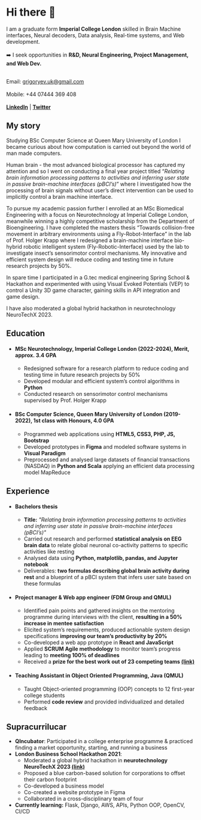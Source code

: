 ### <h1>Hi there 👋</h1>
I am a graduate form <b>Imperial College London</b> skilled in Brain Machine interfaces, Neural decoders, Data analysis, Real-time systems, and Web development.<br><br>
➡️ I seek opportunities in <b>R&D, Neural Engineering, Project Management, and Web Dev.</b><br><br>

Email: grigoryev.uk@gmail.com<br><br>
Mobile: +44 07444 369 408<br><br>
<a href="https://www.linkedin.com/in/denis-grigoryev-673884199/"><b>LinkedIn</b></a> | 
<a href="https://twitter.com/denisgrigoryev5"><b>Twitter</b></a>
<h2>My story</h2>
<p>Studying BSc Computer Science at Queen Mary University of London I became curious about how computation is carried out beyond the world of man made computers.

Human brain - the most advanced biological processor has captured my attention and so I went on conducting a final year project titled “*Relating brain information processing patterns to activities and inferring user state in passive brain-machine interfaces (pBCI’s)*” where I investigated how the processing of brain signals without user’s direct intervention can be used to implicitly control a brain machine interface.</p>
<p>To pursue my academic passion further I enrolled at an MSc Biomedical Engineering with a focus on Neurotechnology at Imperial College London, meanwhile winning a highly competitive scholarship from the Department of Bioengineering. I have completed the masters thesis “Towards collision-free movement in arbitrary environments using a Fly-Robot-Interface” in the lab of Prof. Holger Krapp where I redesigned a brain-machine interface bio-hybrid robotic intelligent system (Fly-Robotic-Interface) used by the lab to investigate insect’s sensorimotor control mechanisms. My innovative and efficient system design will reduce coding and testing time in future research projects by 50%.</p>
<p>In spare time I participated in a G.tec medical engineering Spring School & Hackathon and experimented with using Visual Evoked Potentials (VEP) to control a Unity 3D game character, gaining skills in API integration and game design.</p>
<p>I have also moderated a global hybrid hackathon in neurotechnology NeuroTechX 2023.</p>

<h2>Education</h2>
<ul>
<li><h4><b>MSc Neurotechnology</b>, Imperial College London (2022-2024), <b>Merit</b>, <b>approx. 3.4 GPA</b></h4></li>
  <ul>
    <li>Redesigned software for a research platform to reduce coding and testing time in future research projects by 50%</li>
    <li>Developed modular and efficient system’s control algorithms in <b>Python</b></li>
    <li>Conducted research on sensorimotor control mechanisms supervised by Prof. Holger Krapp</li>
  </ul>
<li><h4><b>BSc Computer Science</b>, Queen Mary University of London (2019-2022), <b>1st class with Honours</b>, <b>4.0 GPA</b></h4></li>
  <ul>
    <li>Programmed web applications using <b>HTML5, CSS3, PHP, JS, Bootstrap</b></li>
    <li>Developed prototypes in <b>Figma</b> and modeled software systems in <b>Visual Paradigm</b></li>
    <li>Preprocessed and analysed large datasets of financial transactions (NASDAQ) in <b>Python and Scala</b>
applying an efficient data processing model MapReduce</li>
    </ul>
</ul>

<h2>Experience</h2>
<ul>
<li><h4>Bachelors thesis</h4></li>
<ul>
  <li><b>Title:</b> <i>"Relating brain information processing patterns to activities and inferring user state
in passive brain-machine interfaces (pBCI’s)"</i> </li>
<li>Carried out research and performed <b>statistical analysis on EEG brain data</b> to relate global neuronal co-activity patterns to specific activities like resting</li>
<li>Analysed data using <b>Python, matplotlib, pandas, and Jupyter notebook</b></li>
<li>Deliverables: <b>two formulas describing global brain activity during rest</b> and a 
blueprint of a pBCI system that infers user sate based on these formulas</li>
  </ul>

  <li><h4>Project manager & Web app engineer (FDM Group and QMUL)</h4></li>
  <ul>
    <li>Identified pain points and gathered insights on the mentoring programme during interviews with the 
client, <b>resulting in a 50% increase in mentee satisfaction</b></li>
    <li>Elicited system’s requirements, produced actionable system design specifications <b>improving our
team’s productivity by 20%</b></li>
    <li>Co-developed a web app prototype in <b>React and JavaScript</b></li>
    <li>Applied <b>SCRUM Agile methodology</b> to monitor team’s progress leading to <b>meeting 100% of deadlines</b></li>
    <li>Received a <b>prize for the best work out of 23 competing teams <a href="https://www.linkedin.com/posts/denis-grigoryev-673884199_best-prototype-group-2021-activity-6801458329332842497-KVIH/?utm_source=share&utm_medium=member_desktop"><b>(link)</b></a></b></li>
  </ul>

<li><h4>Teaching Assistant in Object Oriented Programming, Java (QMUL)</h4></li>
<ul>
    <li>Taught Object-oriented programming (OOP) concepts to 12 first-year college students</li>
  <li>Performed <b>code review</b> and provided individualized and detailed feedback</li>
</ul>
</ul>
<h2>Supracurrilucar</h2>
<ul>
  <li><b>QIncubator</b>: Participated in a college enterprise programme & practiced finding a market opportunity, starting, and running a business</li>
  <li><b>London Business School Hackathon 2021</b>: 
    <ul>
      <li>Moderated a global hybrid hackathon in <b>neurotechnology NeuroTechX 2023 <a href="https://www.linkedin.com/posts/heatherreadconnecticut_neurotechx-global-hackathon-2023-neurotechx-activity-7137119441309323264-mjPu?utm_source=share&utm_medium=member_desktop"><b>(link)</b></a></b></li>
      <li>Proposed a blue carbon-based solution for corporations to offset their carbon footprint</li>
      <li>Co-developed a business model</li>
      <li>Co-created a website prototype in Figma</li>
      <li>Collaborated in a cross-disciplinary team of four</li>
    </ul>
  </li>
  <li><b>Currently learning:</b> Flask, Django, AWS, APIs, Python OOP, OpenCV, CI/CD<br>
  </li>
  </ul>
